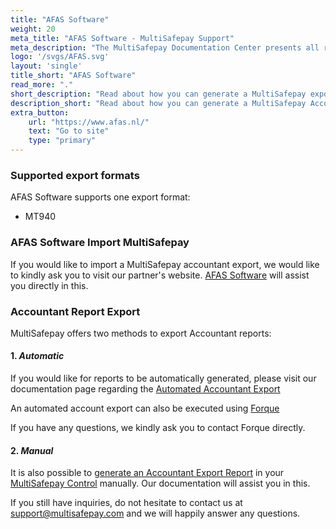 ```yaml
---
title: "AFAS Software"
weight: 20
meta_title: "AFAS Software - MultiSafepay Support"
meta_description: "The MultiSafepay Documentation Center presents all relevant information about our Plugins and API. You can also find support pages for Payment Methods, Tools and General Questions as well as the contact details of our Support and Integration Teams."
logo: '/svgs/AFAS.svg'
layout: 'single'
title_short: "AFAS Software"
read_more: "."
short_description: "Read about how you can generate a MultiSafepay export and import to your AFAS platform"
description_short: "Read about how you can generate a MultiSafepay Accountant Export for your AFAS Software platform."
extra_button:
    url: "https://www.afas.nl/" 
    text: "Go to site" 
    type: "primary"
---
```


### Supported export formats

AFAS Software supports one export format:

* MT940

### AFAS Software Import MultiSafepay

If you would like to import a MultiSafepay accountant export, we would like to kindly ask you to visit our partner's website. [AFAS Software](https://www.afas.nl/contact) will assist you directly in this.

### Accountant Report Export

MultiSafepay offers two methods to export Accountant reports:


#### 1. _Automatic_

If you would like for reports to be automatically generated, please visit our documentation page regarding the [Automated Accountant Export](https://docs.multisafepay.com/tools/reports/automatic-reports)

An automated account export can also be executed using [Forque](https://www.forque.nl)
 
If you have any questions, we kindly ask you to contact Forque directly.

#### 2. _Manual_

It is also possible to [generate an Accountant Export Report](https://docs.multisafepay.com/tools/reports/accountant-report-export) in your [MultiSafepay Control](https://merchant.multisafepay.com) manually. Our documentation will assist you in this.


If you still have inquiries, do not hesitate to contact us at <support@multisafepay.com> and we will happily answer any questions.